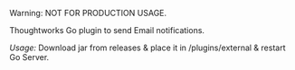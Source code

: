 Warning: NOT FOR PRODUCTION USAGE.

Thoughtworks Go plugin to send Email notifications.

*Usage:*
Download jar from releases & place it in <go-server-location>/plugins/external & restart Go Server.
